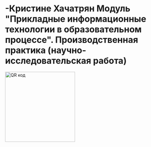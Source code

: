 # -Кристине Хачатрян Модуль "Прикладные информационные технологии в образовательном процессе". Производственная практика (научно-исследовательская работа)
<a href="http://qrcoder.ru" target="_blank"><img src="http://qrcoder.ru/code/?https%3A%2F%2Fgithub.com%2Fkristinekh1996%2F-250521-210621%2Fblob%2Fmain%2F%C7%E0%E4%E0%ED%E8%E5%25201.1%2520%C8%D1%D0%2520%D5%E0%F7%E0%F2%F0%FF%ED%2520%CA%F0%E8%F1%F2%E8%ED%E5.docx&4&0" width="228" height="228" border="0" title="QR код"></a>

